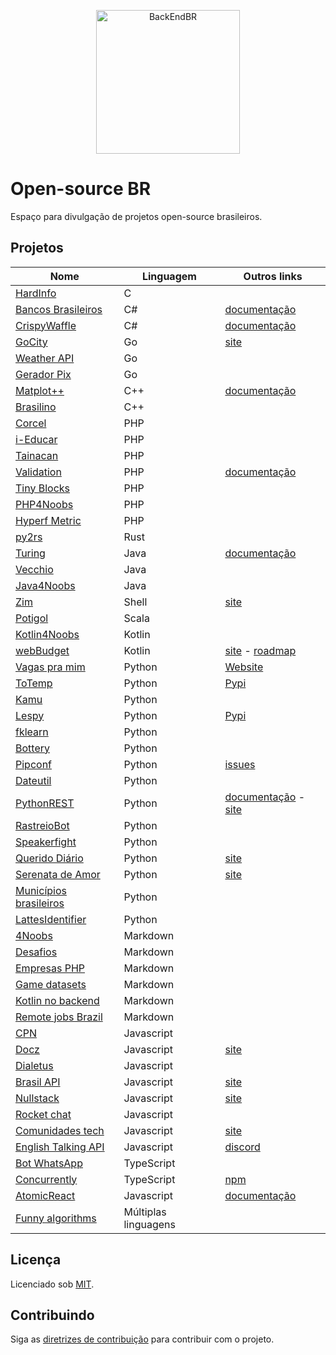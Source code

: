 <!--suppress HtmlDeprecatedAttribute -->

<p align="center">
  <img src="https://avatars3.githubusercontent.com/u/30732658?v=4&s=200.jpg" alt="BackEndBR" width="230" />
</p>

# Open-source BR

Espaço para divulgação de projetos open-source brasileiros.

<div id='projects'></div>

## Projetos

| Nome                                                                          | Linguagem            | Outros links                                                                                                        |
|-------------------------------------------------------------------------------|----------------------|---------------------------------------------------------------------------------------------------------------------|
| [HardInfo](https://github.com/lpereira/hardinfo)                              | C                    |                                                                                                                     |
| [Bancos Brasileiros](https://github.com/GuiBranco/BancosBrasileiros)          | C#                   | [documentação](https://guibranco.github.io/BancosBrasileiros)                                                       |
| [CrispyWaffle](https://github.com/GuiBranco/CrispyWaffle)                     | C#                   | [documentação](https://guibranco.github.io/CrispyWaffle)                                                            |
| [GoCity](https://github.com/rodrigo-brito/gocity)                             | Go                   | [site](https://go-city.github.io/#/github.com/rodrigo-brito/gocity)                                                 |
| [Weather API](https://github.com/robertoduessmann/weather-api)                | Go                   |                                                                                                                     |
| [Gerador Pix](https://github.com/souzawagner/gopix)                           | Go                   |                                                                                                                     |
| [Matplot++](https://github.com/alandefreitas/matplotplusplus)                 | C++                  | [documentação](https://alandefreitas.github.io/matplotplusplus)                                                     |
| [Brasilino](https://github.com/OtacilioN/Brasilino)                           | C++                  |                                                                                                                     |
| [Corcel](https://github.com/corcel/corcel)                                    | PHP                  |                                                                                                                     |
| [i-Educar](https://github.com/portabilis/i-educar)                            | PHP                  |                                                                                                                     |
| [Tainacan](https://github.com/tainacan/tainacan)                              | PHP                  |                                                                                                                     |
| [Validation](https://github.com/Respect/Validation)                           | PHP                  | [documentação](https://respect-validation.readthedocs.io/en/latest)                                                 |
| [Tiny Blocks](https://github.com/tiny-blocks)                                 | PHP                  |                                                                                                                     |
| [PHP4Noobs](https://github.com/DanielHe4rt/php4noobs)                         | PHP                  |                                                                                                                     |
| [Hyperf Metric](https://github.com/opencodeco/hyperf-metric)                  | PHP                  |                                                                                                                     |
| [py2rs](https://github.com/rochacbruno/py2rs)                                 | Rust                 |                                                                                                                     |
| [Turing](https://github.com/openturing/turing)                                | Java                 | [documentação](https://openviglet.github.io/turing)                                                                 |
| [Vecchio](https://github.com/openviglet/vecchio)                              | Java                 |                                                                                                                     |
| [Java4Noobs](https://github.com/paulorievrs/java4noobs)                       | Java                 |                                                                                                                     |
| [Zim](https://github.com/zimfw/zimfw)                                         | Shell                | [site](https://zimfw.sh)                                                                                            |
| [Potigol](https://github.com/potigol/potigol)                                 | Scala                |                                                                                                                     |
| [Kotlin4Noobs](https://github.com/gustavofreze/kotlin4noobs)                  | Kotlin               |                                                                                                                     |
| [webBudget](https://github.com/web-budget)                                    | Kotlin               | [site](https://webbudget.com.br/) - [roadmap](https://github.com/orgs/web-budget/projects/3)                        |
| [Vagas pra mim](https://github.com/douglasdcm/search-jobs)                    | Python               | [Website](https://vagaspramim.onrender.com)                                                                         |
| [ToTemp](https://github.com/eddyyxxyy/ToTemp)                                 | Python               | [Pypi](https://pypi.org/project/totemp/)                                                                            |
| [Kamu](https://github.com/ayr-ton/kamu)                                       | Python               |                                                                                                                     |
| [Lespy](https://github.com/natanfeitosa/lespy)                                | Python               | [Pypi](https://pypi.org/project/Lespy/)                                                                             |
| [fklearn](https://github.com/nubank/fklearn)                                  | Python               |                                                                                                                     |
| [Bottery](https://github.com/rougeth/bottery)                                 | Python               |                                                                                                                     |
| [Pipconf](https://github.com/jjpaulo2/pipconf)                                | Python               | [issues](https://github.com/jjpaulo2/pipconf/issues)                                                                |
| [Dateutil](https://github.com/dateutil/dateutil)                              | Python               |                                                                                                                     |
| [PythonREST](https://github.com/seven-technologies-cloud/pythonrest)          | Python               | [documentação](https://readthedocs.org/projects/pythonrest) - [site](https://pythonrest.seventechnologies.cloud/pt) |
| [RastreioBot](https://github.com/GabrielRF/RastreioBot)                       | Python               |                                                                                                                     |
| [Speakerfight](https://github.com/luanfonceca/speakerfight)                   | Python               |                                                                                                                     |
| [Querido Diário](https://github.com/okfn-brasil/querido-diario)               | Python               | [site](https://queridodiario.ok.org.br)                                                                             |
| [Serenata de Amor](https://github.com/okfn-brasil/serenata-de-amor)           | Python               | [site](https://serenata.ai)                                                                                         |
| [Municípios brasileiros](https://github.com/kelvins/Municipios-Brasileiros)   | Python               |                                                                                                                     |
| [LattesIdentifier](https://github.com/gogoncalves/lattes-identifier-service)  | Python               |                                                                                                                     |
| [4Noobs](https://github.com/he4rt/4noobs)                                     | Markdown             |                                                                                                                     |
| [Desafios](https://github.com/backend-br/desafios)                            | Markdown             |                                                                                                                     |
| [Empresas PHP](https://github.com/DanielHe4rt/empresas-php)                   | Markdown             |                                                                                                                     |
| [Game datasets](https://github.com/leomaurodesenv/game-datasets)              | Markdown             |                                                                                                                     |
| [Kotlin no backend](https://github.com/kotlin-br/kotlin-no-backend)           | Markdown             |                                                                                                                     |
| [Remote jobs Brazil](https://github.com/lerrua/remote-jobs-brazil)            | Markdown             |                                                                                                                     |
| [CPN](https://github.com/vgeruso/cpn)                                         | Javascript           |                                                                                                                     |
| [Docz](https://github.com/doczjs/docz)                                        | Javascript           | [site](https://www.docz.site)                                                                                       |
| [Dialetus](https://github.com/dialetus/dialetus-service)                      | Javascript           |                                                                                                                     |
| [Brasil API](https://github.com/BrasilAPI/BrasilAPI)                          | Javascript           | [site](https://brasilapi.com.br)                                                                                    |
| [Nullstack](https://github.com/nullstack/nullstack.github.io)                 | Javascript           | [site](https://nullstack.app)                                                                                       |
| [Rocket chat](https://github.com/RocketChat/Rocket.Chat)                      | Javascript           |                                                                                                                     |
| [Comunidades tech](https://github.com/impulsoteam/comunidadestech)            | Javascript           | [site](https://comunidades.tech)                                                                                    |
| [English Talking API](https://github.com/barbosamaatheus/english-talking-api) | Javascript           | [discord](https://discord.gg/XTrKQ8w)                                                                               |
| [Bot WhatsApp](https://github.com/caioagiani/whatsapp-bot)                    | TypeScript           |                                                                                                                     |
| [Concurrently](https://github.com/open-cli-tools/concurrently)                | TypeScript           | [npm](https://www.npmjs.com/package/concurrently)                                                                   |
| [AtomicReact](https://github.com/AtomicReact/AtomicReact)                     | Javascript           | [documentação](https://atomicreact.js.org)                                                                          |
| [Funny algorithms](https://github.com/ReciHub/FunnyAlgorithms)                | Múltiplas linguagens |

<div id='license'></div>

## Licença

Licenciado sob [MIT](LICENSE).

<div id='contributing'></div>

## Contribuindo

Siga as [diretrizes de contribuição](CONTRIBUTING.md) para contribuir com o projeto.
